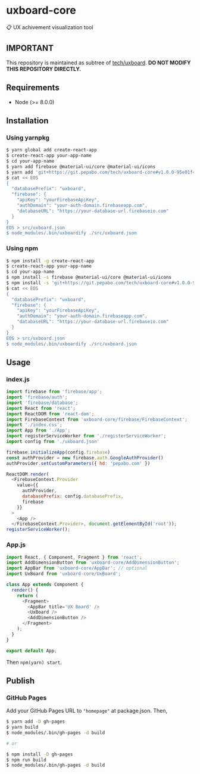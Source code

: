 # uxboard-core
📋 UX achivement visualization tool

## IMPORTANT

This repository is maintained as subtree of [tech/uxboard](https://git.pepabo.com/tech/uxboard). **DO NOT MODIFY THIS REPOSITORY DIRECTLY.**

## Requirements

* Node (>= 8.0.0)

## Installation

### Using yarnpkg

```bash
$ yarn global add create-react-app
$ create-react-app your-app-name
$ cd your-app-name
$ yarn add firebase @material-ui/core @material-ui/icons
$ yarn add 'git+https://git.pepabo.com/tech/uxboard-core#v1.0.0-95e01f4'
$ cat << EOS
{
  "databasePrefix": "uxboard",
  "firebase": {
    "apiKey": "yourFirebaseApiKey",
    "authDomain": "your-auth-domain.firebaseapp.com",
    "databaseURL": "https://your-database-url.firebaseio.com"
  }
}
EOS > src/uxboard.json
$ node_modules/.bin/uxboardify ./src/uxboard.json
```

### Using npm

```bash
$ npm install -g create-react-app
$ create-react-app your-app-name
$ cd your-app-name
$ npm install -s firebase @material-ui/core @material-ui/icons
$ npm install -s 'git+https://git.pepabo.com/tech/uxboard-core#v1.0.0-95e01f4'
$ cat << EOS
{
  "databasePrefix": "uxboard",
  "firebase": {
    "apiKey": "yourFirebaseApiKey",
    "authDomain": "your-auth-domain.firebaseapp.com",
    "databaseURL": "https://your-database-url.firebaseio.com"
  }
}
EOS > src/uxboard.json
$ node_modules/.bin/uxboardify ./src/uxboard.json
```

## Usage

### index.js

```js
import firebase from 'firebase/app';
import 'firebase/auth';
import 'firebase/database';
import React from 'react';
import ReactDOM from 'react-dom';
import FirebaseContext from 'uxboard-core/firebase/FirebaseContext';
import './index.css';
import App from './App';
import registerServiceWorker from './registerServiceWorker';
import config from './uxboard.json'

firebase.initializeApp(config.firebase)
const authProvider = new firebase.auth.GoogleAuthProvider()
authProvider.setCustomParameters({ hd: 'pepabo.com' })

ReactDOM.render(
  <FirebaseContext.Provider
    value={{
      authProvider,
      databasePrefix: config.databasePrefix,
      firebase
    }}
  >
    <App />
  </FirebaseContext.Provider>, document.getElementById('root'));
registerServiceWorker();
```

### App.js

```js
import React, { Component, Fragment } from 'react';
import AddDimensionButton from 'uxboard-core/AddDimensionButton';
import AppBar from 'uxboard-core/AppBar'; // optional
import UxBoard from 'uxboard-core/UxBoard';

class App extends Component {
  render() {
    return (
      <Fragment>
        <AppBar title='UX Board' />
        <UxBoard />
        <AddDimensionButton />
      </Fragment>
    );
  }
}

export default App;
```

Then `npm(yarn) start`.

## Publish

### GitHub Pages

Add your GitHub Pages URL to `"homepage"` at package.json. Then,

```bash
$ yarn add -D gh-pages
$ yarn build
$ node_modules/.bin/gh-pages -d build

# or

$ npm install -D gh-pages
$ npm run build
$ node_modules/.bin/gh-pages -d build
```
